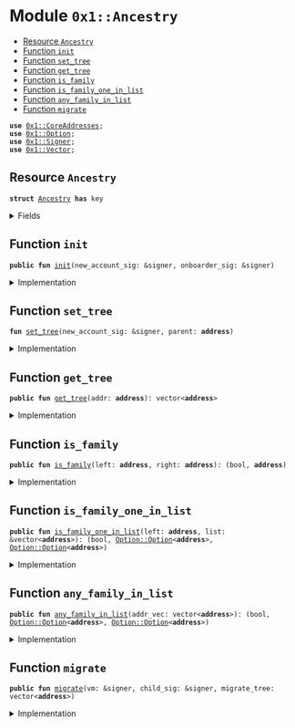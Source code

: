 
<a name="0x1_Ancestry"></a>

# Module `0x1::Ancestry`



-  [Resource `Ancestry`](#0x1_Ancestry_Ancestry)
-  [Function `init`](#0x1_Ancestry_init)
-  [Function `set_tree`](#0x1_Ancestry_set_tree)
-  [Function `get_tree`](#0x1_Ancestry_get_tree)
-  [Function `is_family`](#0x1_Ancestry_is_family)
-  [Function `is_family_one_in_list`](#0x1_Ancestry_is_family_one_in_list)
-  [Function `any_family_in_list`](#0x1_Ancestry_any_family_in_list)
-  [Function `migrate`](#0x1_Ancestry_migrate)


<pre><code><b>use</b> <a href="CoreAddresses.md#0x1_CoreAddresses">0x1::CoreAddresses</a>;
<b>use</b> <a href="../../../../../../../DPN/releases/artifacts/current/build/MoveStdlib/docs/Option.md#0x1_Option">0x1::Option</a>;
<b>use</b> <a href="../../../../../../../DPN/releases/artifacts/current/build/MoveStdlib/docs/Signer.md#0x1_Signer">0x1::Signer</a>;
<b>use</b> <a href="../../../../../../../DPN/releases/artifacts/current/build/MoveStdlib/docs/Vector.md#0x1_Vector">0x1::Vector</a>;
</code></pre>



<a name="0x1_Ancestry_Ancestry"></a>

## Resource `Ancestry`



<pre><code><b>struct</b> <a href="Ancestry.md#0x1_Ancestry">Ancestry</a> <b>has</b> key
</code></pre>



<details>
<summary>Fields</summary>


<dl>
<dt>
<code>tree: vector&lt;<b>address</b>&gt;</code>
</dt>
<dd>

</dd>
</dl>


</details>

<a name="0x1_Ancestry_init"></a>

## Function `init`



<pre><code><b>public</b> <b>fun</b> <a href="Ancestry.md#0x1_Ancestry_init">init</a>(new_account_sig: &signer, onboarder_sig: &signer)
</code></pre>



<details>
<summary>Implementation</summary>


<pre><code><b>public</b> <b>fun</b> <a href="Ancestry.md#0x1_Ancestry_init">init</a>(new_account_sig: &signer, onboarder_sig: &signer ) <b>acquires</b> <a href="Ancestry.md#0x1_Ancestry">Ancestry</a>{
    // print(&100100);
    <b>let</b> parent = <a href="../../../../../../../DPN/releases/artifacts/current/build/MoveStdlib/docs/Signer.md#0x1_Signer_address_of">Signer::address_of</a>(onboarder_sig);
    <a href="Ancestry.md#0x1_Ancestry_set_tree">set_tree</a>(new_account_sig, parent);
}
</code></pre>



</details>

<a name="0x1_Ancestry_set_tree"></a>

## Function `set_tree`



<pre><code><b>fun</b> <a href="Ancestry.md#0x1_Ancestry_set_tree">set_tree</a>(new_account_sig: &signer, parent: <b>address</b>)
</code></pre>



<details>
<summary>Implementation</summary>


<pre><code><b>fun</b> <a href="Ancestry.md#0x1_Ancestry_set_tree">set_tree</a>(new_account_sig: &signer, parent: <b>address</b> ) <b>acquires</b> <a href="Ancestry.md#0x1_Ancestry">Ancestry</a> {
  <b>let</b> child = <a href="../../../../../../../DPN/releases/artifacts/current/build/MoveStdlib/docs/Signer.md#0x1_Signer_address_of">Signer::address_of</a>(new_account_sig);
    // print(&100200);
  <b>let</b> new_tree = <a href="../../../../../../../DPN/releases/artifacts/current/build/MoveStdlib/docs/Vector.md#0x1_Vector_empty">Vector::empty</a>&lt;<b>address</b>&gt;();

  // get the parent's ancestry <b>if</b> initialized.
  // <b>if</b> not then this is an edge case possibly a migration error,
  // and we'll just <b>use</b> the parent.
  <b>if</b> (<b>exists</b>&lt;<a href="Ancestry.md#0x1_Ancestry">Ancestry</a>&gt;(parent)) {
    <b>let</b> parent_state = <b>borrow_global_mut</b>&lt;<a href="Ancestry.md#0x1_Ancestry">Ancestry</a>&gt;(parent);
    <b>let</b> parent_tree = *&parent_state.tree;
    // print(&100210);
    <b>if</b> (<a href="../../../../../../../DPN/releases/artifacts/current/build/MoveStdlib/docs/Vector.md#0x1_Vector_length">Vector::length</a>&lt;<b>address</b>&gt;(&parent_tree) &gt; 0) {
      <a href="../../../../../../../DPN/releases/artifacts/current/build/MoveStdlib/docs/Vector.md#0x1_Vector_append">Vector::append</a>(&<b>mut</b> new_tree, parent_tree);
    };
    // print(&100220);
  };

  // add the parent <b>to</b> the tree
  <a href="../../../../../../../DPN/releases/artifacts/current/build/MoveStdlib/docs/Vector.md#0x1_Vector_push_back">Vector::push_back</a>(&<b>mut</b> new_tree, parent);
    // print(&100230);

  <b>if</b> (!<b>exists</b>&lt;<a href="Ancestry.md#0x1_Ancestry">Ancestry</a>&gt;(child)) {
    <b>move_to</b>&lt;<a href="Ancestry.md#0x1_Ancestry">Ancestry</a>&gt;(new_account_sig, <a href="Ancestry.md#0x1_Ancestry">Ancestry</a> {
      tree: new_tree,
    });
    // print(&100240);

  } <b>else</b> {
    // this is only for migration cases.
    <b>let</b> child_ancestry = <b>borrow_global_mut</b>&lt;<a href="Ancestry.md#0x1_Ancestry">Ancestry</a>&gt;(child);
    child_ancestry.tree = new_tree;
    // print(&100250);

  };
  // print(&100260);

}
</code></pre>



</details>

<a name="0x1_Ancestry_get_tree"></a>

## Function `get_tree`



<pre><code><b>public</b> <b>fun</b> <a href="Ancestry.md#0x1_Ancestry_get_tree">get_tree</a>(addr: <b>address</b>): vector&lt;<b>address</b>&gt;
</code></pre>



<details>
<summary>Implementation</summary>


<pre><code><b>public</b> <b>fun</b> <a href="Ancestry.md#0x1_Ancestry_get_tree">get_tree</a>(addr: <b>address</b>): vector&lt;<b>address</b>&gt; <b>acquires</b> <a href="Ancestry.md#0x1_Ancestry">Ancestry</a> {
  <b>if</b> (<b>exists</b>&lt;<a href="Ancestry.md#0x1_Ancestry">Ancestry</a>&gt;(addr)) {
    *&<b>borrow_global</b>&lt;<a href="Ancestry.md#0x1_Ancestry">Ancestry</a>&gt;(addr).tree
  } <b>else</b> {
    <a href="../../../../../../../DPN/releases/artifacts/current/build/MoveStdlib/docs/Vector.md#0x1_Vector_empty">Vector::empty</a>()
  }

}
</code></pre>



</details>

<a name="0x1_Ancestry_is_family"></a>

## Function `is_family`



<pre><code><b>public</b> <b>fun</b> <a href="Ancestry.md#0x1_Ancestry_is_family">is_family</a>(left: <b>address</b>, right: <b>address</b>): (bool, <b>address</b>)
</code></pre>



<details>
<summary>Implementation</summary>


<pre><code><b>public</b> <b>fun</b> <a href="Ancestry.md#0x1_Ancestry_is_family">is_family</a>(left: <b>address</b>, right: <b>address</b>): (bool, <b>address</b>) <b>acquires</b> <a href="Ancestry.md#0x1_Ancestry">Ancestry</a> {
  <b>let</b> is_family = <b>false</b>;
  <b>let</b> common_ancestor = @0x0;
  // // print(&100300);
  // // print(&<b>exists</b>&lt;<a href="Ancestry.md#0x1_Ancestry">Ancestry</a>&gt;(left));
  // // print(&<b>exists</b>&lt;<a href="Ancestry.md#0x1_Ancestry">Ancestry</a>&gt;(right));

  // <b>if</b> (<b>exists</b>&lt;<a href="Ancestry.md#0x1_Ancestry">Ancestry</a>&gt;(left) && <b>exists</b>&lt;<a href="Ancestry.md#0x1_Ancestry">Ancestry</a>&gt;(right)) {
    // <b>if</b> tree is empty it will still work.
    // // print(&100310);
    <b>let</b> left_tree = <a href="Ancestry.md#0x1_Ancestry_get_tree">get_tree</a>(left);
    // // print(&100311);
    <b>let</b> right_tree = <a href="Ancestry.md#0x1_Ancestry_get_tree">get_tree</a>(right);

    // // print(&100320);

    // check for direct relationship.
    <b>if</b> (<a href="../../../../../../../DPN/releases/artifacts/current/build/MoveStdlib/docs/Vector.md#0x1_Vector_contains">Vector::contains</a>(&left_tree, &right)) <b>return</b> (<b>true</b>, right);
    <b>if</b> (<a href="../../../../../../../DPN/releases/artifacts/current/build/MoveStdlib/docs/Vector.md#0x1_Vector_contains">Vector::contains</a>(&right_tree, &left)) <b>return</b> (<b>true</b>, left);

    // // print(&100330);
    <b>let</b> i = 0;
    // check every <b>address</b> on the list <b>if</b> there are overlaps.
    <b>while</b> (i &lt; <a href="../../../../../../../DPN/releases/artifacts/current/build/MoveStdlib/docs/Vector.md#0x1_Vector_length">Vector::length</a>&lt;<b>address</b>&gt;(&left_tree)) {
      // // print(&100341);
      <b>let</b> family_addr = <a href="../../../../../../../DPN/releases/artifacts/current/build/MoveStdlib/docs/Vector.md#0x1_Vector_borrow">Vector::borrow</a>(&left_tree, i);
      <b>if</b> (<a href="../../../../../../../DPN/releases/artifacts/current/build/MoveStdlib/docs/Vector.md#0x1_Vector_contains">Vector::contains</a>(&right_tree, family_addr)) {
        is_family = <b>true</b>;
        common_ancestor = *family_addr;
        // // print(&100342);
        <b>break</b>
      };
      i = i + 1;
    };
    // // print(&100350);
  // };
  // // print(&100360);
  (is_family, common_ancestor)
}
</code></pre>



</details>

<a name="0x1_Ancestry_is_family_one_in_list"></a>

## Function `is_family_one_in_list`



<pre><code><b>public</b> <b>fun</b> <a href="Ancestry.md#0x1_Ancestry_is_family_one_in_list">is_family_one_in_list</a>(left: <b>address</b>, list: &vector&lt;<b>address</b>&gt;): (bool, <a href="../../../../../../../DPN/releases/artifacts/current/build/MoveStdlib/docs/Option.md#0x1_Option_Option">Option::Option</a>&lt;<b>address</b>&gt;, <a href="../../../../../../../DPN/releases/artifacts/current/build/MoveStdlib/docs/Option.md#0x1_Option_Option">Option::Option</a>&lt;<b>address</b>&gt;)
</code></pre>



<details>
<summary>Implementation</summary>


<pre><code><b>public</b> <b>fun</b> <a href="Ancestry.md#0x1_Ancestry_is_family_one_in_list">is_family_one_in_list</a>(left: <b>address</b>, list: &vector&lt;<b>address</b>&gt;):(bool, <a href="../../../../../../../DPN/releases/artifacts/current/build/MoveStdlib/docs/Option.md#0x1_Option">Option</a>&lt;<b>address</b>&gt;, <a href="../../../../../../../DPN/releases/artifacts/current/build/MoveStdlib/docs/Option.md#0x1_Option">Option</a>&lt;<b>address</b>&gt;) <b>acquires</b> <a href="Ancestry.md#0x1_Ancestry">Ancestry</a> {
  <b>let</b> k = 0;
  <b>while</b> (k &lt; <a href="../../../../../../../DPN/releases/artifacts/current/build/MoveStdlib/docs/Vector.md#0x1_Vector_length">Vector::length</a>(list)) {
    <b>let</b> right = <a href="../../../../../../../DPN/releases/artifacts/current/build/MoveStdlib/docs/Vector.md#0x1_Vector_borrow">Vector::borrow</a>(list, k);
    <b>let</b> (fam, _) = <a href="Ancestry.md#0x1_Ancestry_is_family">is_family</a>(left, *right);
    <b>if</b> (fam) {
      <b>return</b> (<b>true</b>, <a href="../../../../../../../DPN/releases/artifacts/current/build/MoveStdlib/docs/Option.md#0x1_Option_some">Option::some</a>(left), <a href="../../../../../../../DPN/releases/artifacts/current/build/MoveStdlib/docs/Option.md#0x1_Option_some">Option::some</a>(*right))
    };
    k = k + 1;
  };

  (<b>false</b>, <a href="../../../../../../../DPN/releases/artifacts/current/build/MoveStdlib/docs/Option.md#0x1_Option_none">Option::none</a>(), <a href="../../../../../../../DPN/releases/artifacts/current/build/MoveStdlib/docs/Option.md#0x1_Option_none">Option::none</a>())
}
</code></pre>



</details>

<a name="0x1_Ancestry_any_family_in_list"></a>

## Function `any_family_in_list`



<pre><code><b>public</b> <b>fun</b> <a href="Ancestry.md#0x1_Ancestry_any_family_in_list">any_family_in_list</a>(addr_vec: vector&lt;<b>address</b>&gt;): (bool, <a href="../../../../../../../DPN/releases/artifacts/current/build/MoveStdlib/docs/Option.md#0x1_Option_Option">Option::Option</a>&lt;<b>address</b>&gt;, <a href="../../../../../../../DPN/releases/artifacts/current/build/MoveStdlib/docs/Option.md#0x1_Option_Option">Option::Option</a>&lt;<b>address</b>&gt;)
</code></pre>



<details>
<summary>Implementation</summary>


<pre><code><b>public</b> <b>fun</b> <a href="Ancestry.md#0x1_Ancestry_any_family_in_list">any_family_in_list</a>(addr_vec: vector&lt;<b>address</b>&gt;):(bool, <a href="../../../../../../../DPN/releases/artifacts/current/build/MoveStdlib/docs/Option.md#0x1_Option">Option</a>&lt;<b>address</b>&gt;, <a href="../../../../../../../DPN/releases/artifacts/current/build/MoveStdlib/docs/Option.md#0x1_Option">Option</a>&lt;<b>address</b>&gt;) <b>acquires</b> <a href="Ancestry.md#0x1_Ancestry">Ancestry</a>  {
  <b>let</b> i = 0;
  <b>while</b> (<a href="../../../../../../../DPN/releases/artifacts/current/build/MoveStdlib/docs/Vector.md#0x1_Vector_length">Vector::length</a>(&addr_vec) &gt; 1) {
    <b>let</b> left = <a href="../../../../../../../DPN/releases/artifacts/current/build/MoveStdlib/docs/Vector.md#0x1_Vector_pop_back">Vector::pop_back</a>(&<b>mut</b> addr_vec);

    <b>let</b> (fam, left_opt, right_opt) = <a href="Ancestry.md#0x1_Ancestry_is_family_one_in_list">is_family_one_in_list</a>(left, &addr_vec);
    <b>if</b> (fam) {
      <b>return</b> (fam, left_opt, right_opt)
    };

    i = i + 1;
  };

  (<b>false</b>, <a href="../../../../../../../DPN/releases/artifacts/current/build/MoveStdlib/docs/Option.md#0x1_Option_none">Option::none</a>(), <a href="../../../../../../../DPN/releases/artifacts/current/build/MoveStdlib/docs/Option.md#0x1_Option_none">Option::none</a>())
}
</code></pre>



</details>

<a name="0x1_Ancestry_migrate"></a>

## Function `migrate`



<pre><code><b>public</b> <b>fun</b> <a href="Ancestry.md#0x1_Ancestry_migrate">migrate</a>(vm: &signer, child_sig: &signer, migrate_tree: vector&lt;<b>address</b>&gt;)
</code></pre>



<details>
<summary>Implementation</summary>


<pre><code><b>public</b> <b>fun</b> <a href="Ancestry.md#0x1_Ancestry_migrate">migrate</a>(
  vm: &signer,
  child_sig: &signer,
  migrate_tree: vector&lt;<b>address</b>&gt;
) <b>acquires</b> <a href="Ancestry.md#0x1_Ancestry">Ancestry</a> {
  <a href="CoreAddresses.md#0x1_CoreAddresses_assert_vm">CoreAddresses::assert_vm</a>(vm);
  <b>let</b> child = <a href="../../../../../../../DPN/releases/artifacts/current/build/MoveStdlib/docs/Signer.md#0x1_Signer_address_of">Signer::address_of</a>(child_sig);

  <b>if</b> (!<b>exists</b>&lt;<a href="Ancestry.md#0x1_Ancestry">Ancestry</a>&gt;(child)) {
    <b>move_to</b>&lt;<a href="Ancestry.md#0x1_Ancestry">Ancestry</a>&gt;(child_sig, <a href="Ancestry.md#0x1_Ancestry">Ancestry</a> {
      tree: migrate_tree,
    });
    // print(&100240);

  } <b>else</b> {
    // this is only for migration cases.
    <b>let</b> child_ancestry = <b>borrow_global_mut</b>&lt;<a href="Ancestry.md#0x1_Ancestry">Ancestry</a>&gt;(child);
    child_ancestry.tree = migrate_tree;
    // print(&100250);

  };
}
</code></pre>



</details>
